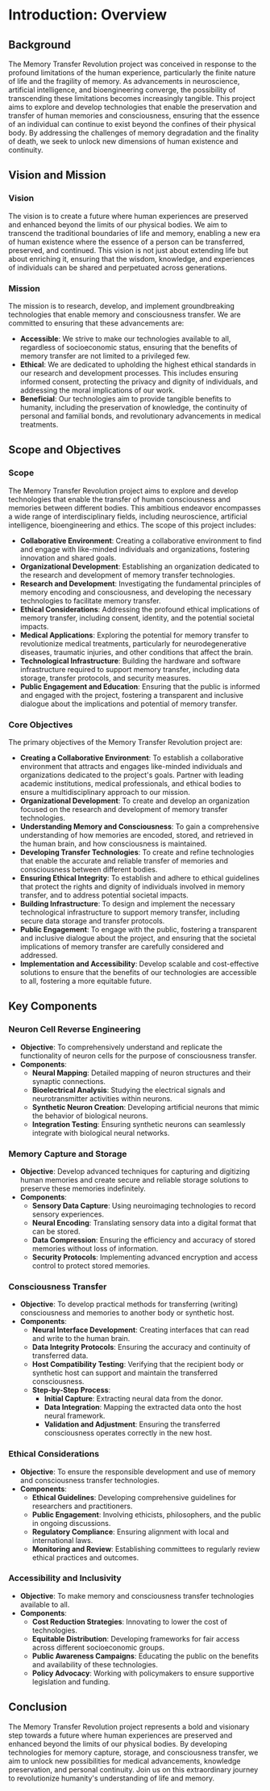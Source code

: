 # Introduction: Overview

## Background

The Memory Transfer Revolution project was conceived in response to the profound limitations of the human experience,
particularly the finite nature of life and the fragility of memory. As advancements in neuroscience, artificial
intelligence, and bioengineering converge, the possibility of transcending these limitations becomes increasingly
tangible. This project aims to explore and develop technologies that enable the preservation and transfer of human
memories and consciousness, ensuring that the essence of an individual can continue to exist beyond the confines of
their physical body. By addressing the challenges of memory degradation and the finality of death, we seek to unlock new
dimensions of human existence and continuity.

## Vision and Mission

### Vision

The vision is to create a future where human experiences are preserved and enhanced beyond the limits of our physical
bodies. We aim to transcend the traditional boundaries of life and memory, enabling a new era of human existence where
the essence of a person can be transferred, preserved, and continued. This vision is not just about extending life but
about enriching it, ensuring that the wisdom, knowledge, and experiences of individuals can be shared and perpetuated
across generations.

### Mission

The mission is to research, develop, and implement groundbreaking technologies that enable memory and consciousness
transfer. We are committed to ensuring that these advancements are:

- **Accessible**: We strive to make our technologies available to all, regardless of socioeconomic status, ensuring that
  the benefits of memory transfer are not limited to a privileged few.
- **Ethical**: We are dedicated to upholding the highest ethical standards in our research and development processes.
  This includes ensuring informed consent, protecting the privacy and dignity of individuals, and addressing the moral
  implications of our work.
- **Beneficial**: Our technologies aim to provide tangible benefits to humanity, including the preservation of
  knowledge, the continuity of personal and familial bonds, and revolutionary advancements in medical treatments.

## Scope and Objectives

### Scope

The Memory Transfer Revolution project aims to explore and develop technologies that enable the transfer of human
consciousness and memories between different bodies. This ambitious endeavor encompasses a wide range of
interdisciplinary fields, including neuroscience, artificial intelligence, bioengineering and ethics. The scope of this
project includes:

- **Collaborative Environment**: Creating a collaborative environment to find and engage with like-minded individuals
  and organizations, fostering innovation and shared goals.
- **Organizational Development**: Establishing an organization dedicated to the research and development of memory
  transfer technologies.
- **Research and Development**: Investigating the fundamental principles of memory encoding and consciousness, and
  developing the necessary technologies to facilitate memory transfer.
- **Ethical Considerations**: Addressing the profound ethical implications of memory transfer, including consent,
  identity, and the potential societal impacts.
- **Medical Applications**: Exploring the potential for memory transfer to revolutionize medical treatments,
  particularly for neurodegenerative diseases, traumatic injuries, and other conditions that affect the brain.
- **Technological Infrastructure**: Building the hardware and software infrastructure required to support memory
  transfer, including data storage, transfer protocols, and security measures.
- **Public Engagement and Education**: Ensuring that the public is informed and engaged with the project, fostering a
  transparent and inclusive dialogue about the implications and potential of memory transfer.

### Core Objectives

The primary objectives of the Memory Transfer Revolution project are:

- **Creating a Collaborative Environment**: To establish a collaborative environment that attracts and engages
  like-minded individuals and organizations dedicated to the project's goals. Partner with leading academic
  institutions, medical professionals, and ethical bodies to ensure a multidisciplinary approach to our mission.
- **Organizational Development**: To create and develop an organization focused on the research and development of
  memory transfer technologies.
- **Understanding Memory and Consciousness**: To gain a comprehensive understanding of how memories are encoded, stored,
  and retrieved in the human brain, and how consciousness is maintained.
- **Developing Transfer Technologies**: To create and refine technologies that enable the accurate and reliable transfer
  of memories and consciousness between different bodies.
- **Ensuring Ethical Integrity**: To establish and adhere to ethical guidelines that protect the rights and dignity of
  individuals involved in memory transfer, and to address potential societal impacts.
- **Building Infrastructure**: To design and implement the necessary technological infrastructure to support memory
  transfer, including secure data storage and transfer protocols.
- **Public Engagement**: To engage with the public, fostering a transparent and inclusive dialogue about the project,
  and ensuring that the societal implications of memory transfer are carefully considered and addressed.
- **Implementation and Accessibility**: Develop scalable and cost-effective solutions to ensure that the benefits of our
  technologies are accessible to all, fostering a more equitable future.

## Key Components

### Neuron Cell Reverse Engineering

- **Objective**: To comprehensively understand and replicate the functionality of neuron cells for the purpose of
  consciousness transfer.
- **Components**:
    - **Neural Mapping**: Detailed mapping of neuron structures and their synaptic connections.
    - **Bioelectrical Analysis**: Studying the electrical signals and neurotransmitter activities within neurons.
    - **Synthetic Neuron Creation**: Developing artificial neurons that mimic the behavior of biological neurons.
    - **Integration Testing**: Ensuring synthetic neurons can seamlessly integrate with biological neural networks.

### Memory Capture and Storage

- **Objective**: Develop advanced techniques for capturing and digitizing human memories and create secure and reliable
  storage solutions to preserve these memories indefinitely.
- **Components**:
    - **Sensory Data Capture**: Using neuroimaging technologies to record sensory experiences.
    - **Neural Encoding**: Translating sensory data into a digital format that can be stored.
    - **Data Compression**: Ensuring the efficiency and accuracy of stored memories without loss of information.
    - **Security Protocols**: Implementing advanced encryption and access control to protect stored memories.

### Consciousness Transfer

- **Objective**: To develop practical methods for transferring (writing) consciousness and memories to another body or
  synthetic host.
- **Components**:
    - **Neural Interface Development**: Creating interfaces that can read and write to the human brain.
    - **Data Integrity Protocols**: Ensuring the accuracy and continuity of transferred data.
    - **Host Compatibility Testing**: Verifying that the recipient body or synthetic host can support and maintain the
      transferred consciousness.
    - **Step-by-Step Process**:
        - **Initial Capture**: Extracting neural data from the donor.
        - **Data Integration**: Mapping the extracted data onto the host neural framework.
        - **Validation and Adjustment**: Ensuring the transferred consciousness operates correctly in the new host.

### Ethical Considerations

- **Objective**: To ensure the responsible development and use of memory and consciousness transfer technologies.
- **Components**:
    - **Ethical Guidelines**: Developing comprehensive guidelines for researchers and practitioners.
    - **Public Engagement**: Involving ethicists, philosophers, and the public in ongoing discussions.
    - **Regulatory Compliance**: Ensuring alignment with local and international laws.
    - **Monitoring and Review**: Establishing committees to regularly review ethical practices and outcomes.

### Accessibility and Inclusivity

- **Objective**: To make memory and consciousness transfer technologies available to all.
- **Components**:
    - **Cost Reduction Strategies**: Innovating to lower the cost of technologies.
    - **Equitable Distribution**: Developing frameworks for fair access across different socioeconomic groups.
    - **Public Awareness Campaigns**: Educating the public on the benefits and availability of these technologies.
    - **Policy Advocacy**: Working with policymakers to ensure supportive legislation and funding.

## Conclusion

The Memory Transfer Revolution project represents a bold and visionary step towards a future where human experiences are
preserved and enhanced beyond the limits of our physical bodies. By developing technologies for memory capture, storage,
and consciousness transfer, we aim to unlock new possibilities for medical advancements, knowledge preservation, and
personal continuity. Join us on this extraordinary journey to revolutionize humanity's understanding of life and memory.
